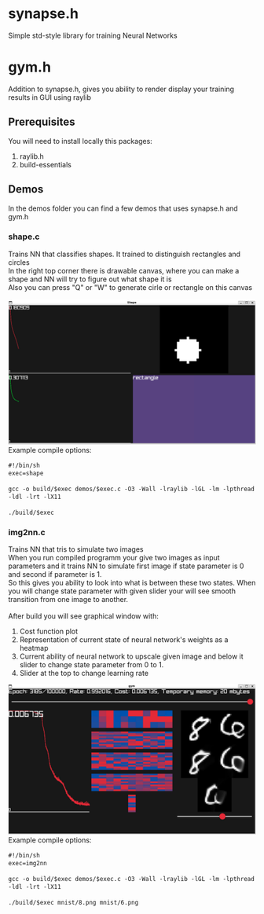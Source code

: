 # synapse.h
Simple std-style library for training Neural Networks
 
# gym.h 
Addition to synapse.h, gives you ability to render display your training results in GUI using raylib 

## Prerequisites 
You will need to install locally this packages:
1. raylib.h 
2. build-essentials

## Demos
In the demos folder you can find a few demos that uses synapse.h and gym.h

### shape.c
Trains NN that classifies shapes. It trained to distinguish rectangles and circles<br/>
In the right top corner there is drawable canvas, where you can make a shape and NN will try to figure out what shape it is<br/>
Also you can press "Q" or "W" to generate cirle or rectangle on this canvas<br/>
<br/>
![shape](shape.jpg)
<br/>
Example compile options:
```
#!/bin/sh
exec=shape

gcc -o build/$exec demos/$exec.c -O3 -Wall -lraylib -lGL -lm -lpthread -ldl -lrt -lX11

./build/$exec
```

### img2nn.c
Trains NN that tris to simulate two images<br/>
When you run compiled programm your give two images as input parameters and it trains NN to simulate first image if state parameter is 0 and second if parameter is 1.<br/>
So this gives you ability to look into what is between these two states. When you will change state parameter with given slider your will see smooth transition from one image to another.
<br/>
<br/>
After build you will see graphical window with:
1. Cost function plot
2. Representation of current state of neural network's weights as a heatmap
3. Current ability of neural network to upscale given image and below it slider to change state parameter from 0 to 1.
4. Slider at the top to change learning rate

![img2nn example](img2nn.jpg)
<br/>
Example compile options:
```
#!/bin/sh
exec=img2nn

gcc -o build/$exec demos/$exec.c -O3 -Wall -lraylib -lGL -lm -lpthread -ldl -lrt -lX11

./build/$exec mnist/8.png mnist/6.png
```
